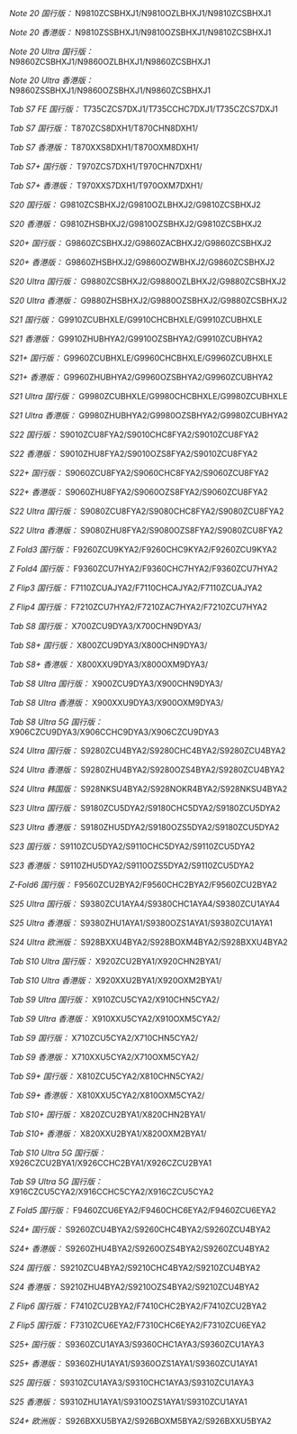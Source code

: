 *Note 20 国行版：*
N9810ZCSBHXJ1/N9810OZLBHXJ1/N9810ZCSBHXJ1

*Note 20 香港版：*
N9810ZSSBHXJ1/N9810OZSBHXJ1/N9810ZCSBHXJ1

*Note 20 Ultra 国行版：*
N9860ZCSBHXJ1/N9860OZLBHXJ1/N9860ZCSBHXJ1

*Note 20 Ultra 香港版：*
N9860ZSSBHXJ1/N9860OZSBHXJ1/N9860ZCSBHXJ1

*Tab S7 FE 国行版：*
T735CZCS7DXJ1/T735CCHC7DXJ1/T735CZCS7DXJ1

*Tab S7 国行版：*
T870ZCS8DXH1/T870CHN8DXH1/

*Tab S7 香港版：*
T870XXS8DXH1/T870OXM8DXH1/

*Tab S7+ 国行版：*
T970ZCS7DXH1/T970CHN7DXH1/

*Tab S7+ 香港版：*
T970XXS7DXH1/T970OXM7DXH1/

*S20 国行版：*
G9810ZCSBHXJ2/G9810OZLBHXJ2/G9810ZCSBHXJ2

*S20 香港版：*
G9810ZHSBHXJ2/G9810OZSBHXJ2/G9810ZCSBHXJ2

*S20+ 国行版：*
G9860ZCSBHXJ2/G9860ZACBHXJ2/G9860ZCSBHXJ2

*S20+ 香港版：*
G9860ZHSBHXJ2/G9860OZWBHXJ2/G9860ZCSBHXJ2

*S20 Ultra 国行版：*
G9880ZCSBHXJ2/G9880OZLBHXJ2/G9880ZCSBHXJ2

*S20 Ultra 香港版：*
G9880ZHSBHXJ2/G9880OZSBHXJ2/G9880ZCSBHXJ2

*S21 国行版：*
G9910ZCUBHXLE/G9910CHCBHXLE/G9910ZCUBHXLE

*S21 香港版：*
G9910ZHUBHYA2/G9910OZSBHYA2/G9910ZCUBHYA2

*S21+ 国行版：*
G9960ZCUBHXLE/G9960CHCBHXLE/G9960ZCUBHXLE

*S21+ 香港版：*
G9960ZHUBHYA2/G9960OZSBHYA2/G9960ZCUBHYA2

*S21 Ultra 国行版：*
G9980ZCUBHXLE/G9980CHCBHXLE/G9980ZCUBHXLE

*S21 Ultra 香港版：*
G9980ZHUBHYA2/G9980OZSBHYA2/G9980ZCUBHYA2

*S22 国行版：*
S9010ZCU8FYA2/S9010CHC8FYA2/S9010ZCU8FYA2

*S22 香港版：*
S9010ZHU8FYA2/S9010OZS8FYA2/S9010ZCU8FYA2

*S22+ 国行版：*
S9060ZCU8FYA2/S9060CHC8FYA2/S9060ZCU8FYA2

*S22+ 香港版：*
S9060ZHU8FYA2/S9060OZS8FYA2/S9060ZCU8FYA2

*S22 Ultra 国行版：*
S9080ZCU8FYA2/S9080CHC8FYA2/S9080ZCU8FYA2

*S22 Ultra 香港版：*
S9080ZHU8FYA2/S9080OZS8FYA2/S9080ZCU8FYA2

*Z Fold3 国行版：*
F9260ZCU9KYA2/F9260CHC9KYA2/F9260ZCU9KYA2

*Z Fold4 国行版：*
F9360ZCU7HYA2/F9360CHC7HYA2/F9360ZCU7HYA2

*Z Flip3 国行版：*
F7110ZCUAJYA2/F7110CHCAJYA2/F7110ZCUAJYA2

*Z Flip4 国行版：*
F7210ZCU7HYA2/F7210ZAC7HYA2/F7210ZCU7HYA2

*Tab S8 国行版：*
X700ZCU9DYA3/X700CHN9DYA3/

*Tab S8+ 国行版：*
X800ZCU9DYA3/X800CHN9DYA3/

*Tab S8+ 香港版：*
X800XXU9DYA3/X800OXM9DYA3/

*Tab S8 Ultra 国行版：*
X900ZCU9DYA3/X900CHN9DYA3/

*Tab S8 Ultra 香港版：*
X900XXU9DYA3/X900OXM9DYA3/

*Tab S8 Ultra 5G 国行版：*
X906CZCU9DYA3/X906CCHC9DYA3/X906CZCU9DYA3

*S24 Ultra 国行版：*
S9280ZCU4BYA2/S9280CHC4BYA2/S9280ZCU4BYA2

*S24 Ultra 香港版：*
S9280ZHU4BYA2/S9280OZS4BYA2/S9280ZCU4BYA2

*S24 Ultra 韩国版：*
S928NKSU4BYA2/S928NOKR4BYA2/S928NKSU4BYA2

*S23 Ultra 国行版：*
S9180ZCU5DYA2/S9180CHC5DYA2/S9180ZCU5DYA2

*S23 Ultra 香港版：*
S9180ZHU5DYA2/S9180OZS5DYA2/S9180ZCU5DYA2

*S23 国行版：*
S9110ZCU5DYA2/S9110CHC5DYA2/S9110ZCU5DYA2

*S23 香港版：*
S9110ZHU5DYA2/S9110OZS5DYA2/S9110ZCU5DYA2

*Z-Fold6 国行版：*
F9560ZCU2BYA2/F9560CHC2BYA2/F9560ZCU2BYA2

*S25 Ultra 国行版：*
S9380ZCU1AYA4/S9380CHC1AYA4/S9380ZCU1AYA4

*S25 Ultra 香港版：*
S9380ZHU1AYA1/S9380OZS1AYA1/S9380ZCU1AYA1

*S24 Ultra 欧洲版：*
S928BXXU4BYA2/S928BOXM4BYA2/S928BXXU4BYA2

*Tab S10 Ultra 国行版：*
X920ZCU2BYA1/X920CHN2BYA1/

*Tab S10 Ultra 香港版：*
X920XXU2BYA1/X920OXM2BYA1/

*Tab S9 Ultra 国行版：*
X910ZCU5CYA2/X910CHN5CYA2/

*Tab S9 Ultra 香港版：*
X910XXU5CYA2/X910OXM5CYA2/

*Tab S9  国行版：*
X710ZCU5CYA2/X710CHN5CYA2/

*Tab S9  香港版：*
X710XXU5CYA2/X710OXM5CYA2/

*Tab S9+ 国行版：*
X810ZCU5CYA2/X810CHN5CYA2/

*Tab S9+ 香港版：*
X810XXU5CYA2/X810OXM5CYA2/

*Tab S10+ 国行版：*
X820ZCU2BYA1/X820CHN2BYA1/

*Tab S10+ 香港版：*
X820XXU2BYA1/X820OXM2BYA1/

*Tab S10 Ultra 5G 国行版：*
X926CZCU2BYA1/X926CCHC2BYA1/X926CZCU2BYA1

*Tab S9 Ultra 5G 国行版：*
X916CZCU5CYA2/X916CCHC5CYA2/X916CZCU5CYA2

*Z Fold5 国行版：*
F9460ZCU6EYA2/F9460CHC6EYA2/F9460ZCU6EYA2

*S24+ 国行版：*
S9260ZCU4BYA2/S9260CHC4BYA2/S9260ZCU4BYA2

*S24+ 香港版：*
S9260ZHU4BYA2/S9260OZS4BYA2/S9260ZCU4BYA2

*S24 国行版：*
S9210ZCU4BYA2/S9210CHC4BYA2/S9210ZCU4BYA2

*S24 香港版：*
S9210ZHU4BYA2/S9210OZS4BYA2/S9210ZCU4BYA2

*Z Flip6 国行版：*
F7410ZCU2BYA2/F7410CHC2BYA2/F7410ZCU2BYA2

*Z Flip5 国行版：*
F7310ZCU6EYA2/F7310CHC6EYA2/F7310ZCU6EYA2

*S25+ 国行版：*
S9360ZCU1AYA3/S9360CHC1AYA3/S9360ZCU1AYA3

*S25+ 香港版：*
S9360ZHU1AYA1/S9360OZS1AYA1/S9360ZCU1AYA1

*S25 国行版：*
S9310ZCU1AYA3/S9310CHC1AYA3/S9310ZCU1AYA3

*S25 香港版：*
S9310ZHU1AYA1/S9310OZS1AYA1/S9310ZCU1AYA1

*S24+ 欧洲版：*
S926BXXU5BYA2/S926BOXM5BYA2/S926BXXU5BYA2

